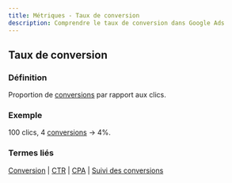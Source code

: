 ```yaml
---
title: Métriques - Taux de conversion
description: Comprendre le taux de conversion dans Google Ads
---
```


## Taux de conversion

### Définition
Proportion de [conversions](/fr/metrics/conversion) par rapport aux clics.

### Exemple
100 clics, 4 [conversions](/fr/metrics/conversion) → 4%.

### Termes liés
[Conversion](/fr/metrics/conversion) | [CTR](/fr/metrics/ctr) | [CPA](/fr/metrics/cpa) | [Suivi des conversions](/fr/optimization/conversion-tracking)